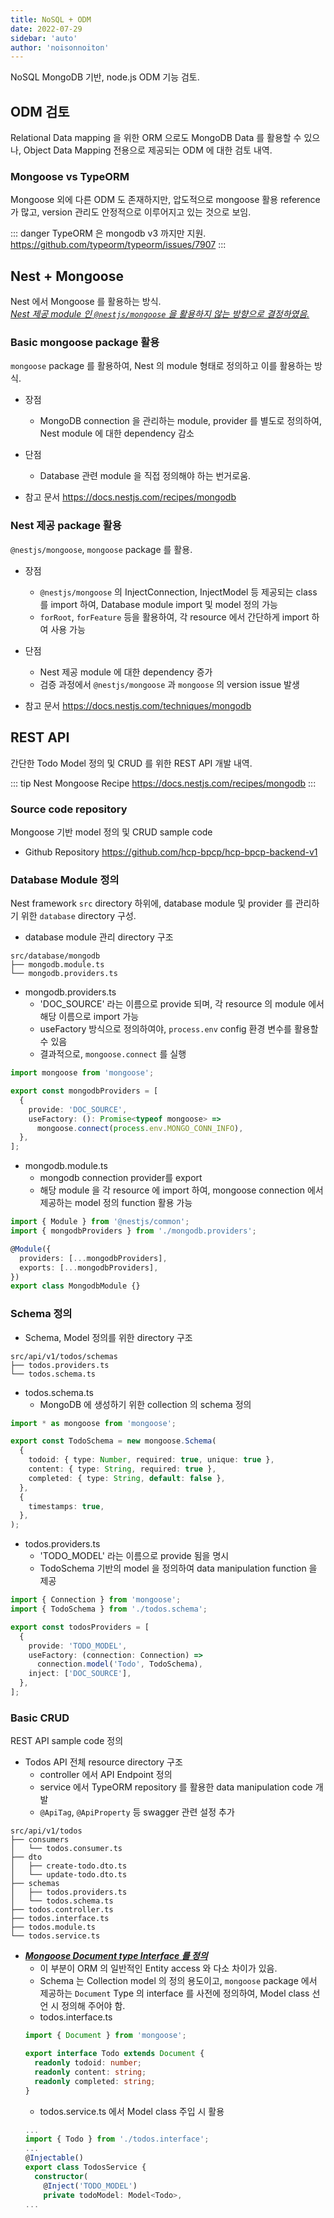 ```yaml
---
title: NoSQL + ODM
date: 2022-07-29
sidebar: 'auto'
author: 'noisonnoiton'
---
```


NoSQL MongoDB 기반, node.js ODM 기능 검토.

## ODM 검토

Relational Data mapping 을 위한 ORM 으로도 MongoDB Data 를 활용할 수 있으나, Object Data Mapping 전용으로 제공되는 ODM 에 대한 검토 내역.

### Mongoose vs TypeORM

Mongoose 외에 다른 ODM 도 존재하지만, 압도적으로 mongoose 활용 reference 가 많고, version 관리도 안정적으로 이루어지고 있는 것으로 보임.

::: danger
  TypeORM 은 mongodb v3 까지만 지원.
  <https://github.com/typeorm/typeorm/issues/7907>
:::

## Nest + Mongoose

Nest 에서 Mongoose 를 활용하는 방식.  
_<u>Nest 제공 module 인 `@nestjs/mongoose` 을 활용하지 않는 방향으로 결정하였음.</u>_

### Basic mongoose package 활용

`mongoose` package 를 활용하여, Nest 의 module 형태로 정의하고 이를 활용하는 방식.

- 장점
  - MongoDB connection 을 관리하는 module, provider 를 별도로 정의하여, Nest module 에 대한 dependency 감소
- 단점
  - Database 관련 module 을 직접 정의해야 하는 번거로움.

- 참고 문서
<https://docs.nestjs.com/recipes/mongodb>

### Nest 제공 package 활용

`@nestjs/mongoose`, `mongoose` package 를 활용.  

- 장점
  - `@nestjs/mongoose` 의 InjectConnection, InjectModel 등 제공되는 class 를 import 하여, Database module import 및 model 정의 가능
  - `forRoot`, `forFeature` 등을 활용하여, 각 resource 에서 간단하게 import 하여 사용 가능
- 단점
  - Nest 제공 module 에 대한 dependency 증가
  - 검증 과정에서 `@nestjs/mongoose` 과 `mongoose` 의 version issue 발생

- 참고 문서
<https://docs.nestjs.com/techniques/mongodb>

## REST API

간단한 Todo Model 정의 및 CRUD 를 위한 REST API 개발 내역.  

::: tip
  Nest Mongoose Recipe
  <https://docs.nestjs.com/recipes/mongodb>
:::

### Source code repository

Mongoose 기반 model 정의 및 CRUD sample code

- Github Repository
<https://github.com/hcp-bpcp/hcp-bpcp-backend-v1>

### Database Module 정의

Nest framework `src` directory 하위에, database module 및 provider 를 관리하기 위한 `database` directory 구성.

- database module 관리 directory 구조
```
src/database/mongodb
├── mongodb.module.ts
└── mongodb.providers.ts
```

- mongodb.providers.ts
  - 'DOC_SOURCE' 라는 이름으로 provide 되며, 각 resource 의 module 에서 해당 이름으로 import 가능
  - useFactory 방식으로 정의하여야, `process.env` config 환경 변수를 활용할 수 있음
  - 결과적으로, `mongoose.connect` 를 실행
```ts
import mongoose from 'mongoose';

export const mongodbProviders = [
  {
    provide: 'DOC_SOURCE',
    useFactory: (): Promise<typeof mongoose> =>
      mongoose.connect(process.env.MONGO_CONN_INFO),
  },
];
```

- mongodb.module.ts
  - mongodb connection provider를 export
  - 해당 module 을 각 resource 에 import 하여, mongoose connection 에서 제공하는 model 정의 function 활용 가능
```ts
import { Module } from '@nestjs/common';
import { mongodbProviders } from './mongodb.providers';

@Module({
  providers: [...mongodbProviders],
  exports: [...mongodbProviders],
})
export class MongodbModule {}
```

### Schema 정의

- Schema, Model 정의를 위한 directory 구조
```
src/api/v1/todos/schemas
├── todos.providers.ts
└── todos.schema.ts
```

- todos.schema.ts
  - MongoDB 에 생성하기 위한 collection 의 schema 정의
```ts
import * as mongoose from 'mongoose';

export const TodoSchema = new mongoose.Schema(
  {
    todoid: { type: Number, required: true, unique: true },
    content: { type: String, required: true },
    completed: { type: String, default: false },
  },
  {
    timestamps: true,
  },
);
```

- todos.providers.ts
  - 'TODO_MODEL' 라는 이름으로 provide 됨을 명시
  - TodoSchema 기반의 model 을 정의하여 data manipulation function 을 제공
```ts
import { Connection } from 'mongoose';
import { TodoSchema } from './todos.schema';

export const todosProviders = [
  {
    provide: 'TODO_MODEL',
    useFactory: (connection: Connection) =>
      connection.model('Todo', TodoSchema),
    inject: ['DOC_SOURCE'],
  },
];
```

### Basic CRUD

REST API sample code 정의

- Todos API 전체 resource directory 구조
  - controller 에서 API Endpoint 정의
  - service 에서 TypeORM repository 를 활용한 data manipulation code 개발
  - `@ApiTag`, `@ApiProperty` 등 swagger 관련 설정 추가
```
src/api/v1/todos
├── consumers
│   └── todos.consumer.ts
├── dto
│   ├── create-todo.dto.ts
│   └── update-todo.dto.ts
├── schemas
│   ├── todos.providers.ts
│   └── todos.schema.ts
├── todos.controller.ts
├── todos.interface.ts
├── todos.module.ts
└── todos.service.ts
```
- _**<u>Mongoose Document type Interface 를 정의</u>**_
  - 이 부분이 ORM 의 일반적인 Entity access 와 다소 차이가 있음.
  - Schema 는 Collection model 의 정의 용도이고, `mongoose` package 에서 제공하는 `Document` Type 의 interface 를 사전에 정의하여, Model class 선언 시 정의해 주어야 함.
  - todos.interface.ts
  ```ts
  import { Document } from 'mongoose';

  export interface Todo extends Document {
    readonly todoid: number;
    readonly content: string;
    readonly completed: string;
  }
  ```
  - todos.service.ts 에서 Model class 주입 시 활용
  ```ts
  ...
  import { Todo } from './todos.interface';
  ...
  @Injectable()
  export class TodosService {
    constructor(
      @Inject('TODO_MODEL')
      private todoModel: Model<Todo>,
  ...
  ```

